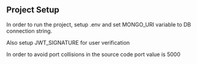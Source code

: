 ## Project Setup

In order to run the project, setup .env and set MONGO_URI variable to DB connection string.

Also setup JWT_SIGNATURE for user verification

In order to avoid port collisions in the source code port value is 5000
